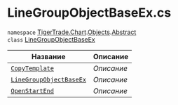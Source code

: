 
# LineGroupObjectBaseEx.cs
`namespace` [TigerTrade.Chart](../../../../TigerTrade.Chart.md).[Objects](../../../../TigerTrade.Chart/Objects.md).[Abstract](../../../../TigerTrade.Chart/Objects/Abstract.md)  
    `class` [LineGroupObjectBaseEx](../LineGroupObjectBaseEx.cs.md)

| Название | Описание |
| --- | --- |
| [`CopyTemplate`](./Методы/CopyTemplate.md) | *Описание* |
| [`LineGroupObjectBaseEx`](./Методы/LineGroupObjectBaseEx.md) | *Описание* |
| [`OpenStartEnd`](./Методы/OpenStartEnd.md) | *Описание* |
